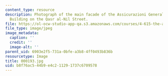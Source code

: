 ```yaml
---
content_type: resource
description: Photograph of the main facade of the Assicurazioni Generali Trieste Apartment
  Building on the Qasr al-Nil Street.
file: https://ol-ocw-studio-app-qa.s3.amazonaws.com/courses/4-615-the-architecture-of-cairo-spring-2002/b8f76ac544b9e4c211291737c6709578_000193.jpg
file_type: image/jpeg
image_metadata:
  caption: ''
  credit: ''
  image-alt: ''
parent_uid: 6903e2f5-731a-0bfe-a3b8-4ff0493b836b
resourcetype: Image
title: 000193.jpg
uid: b8f76ac5-44b9-e4c2-1129-1737c6709578
---
```


